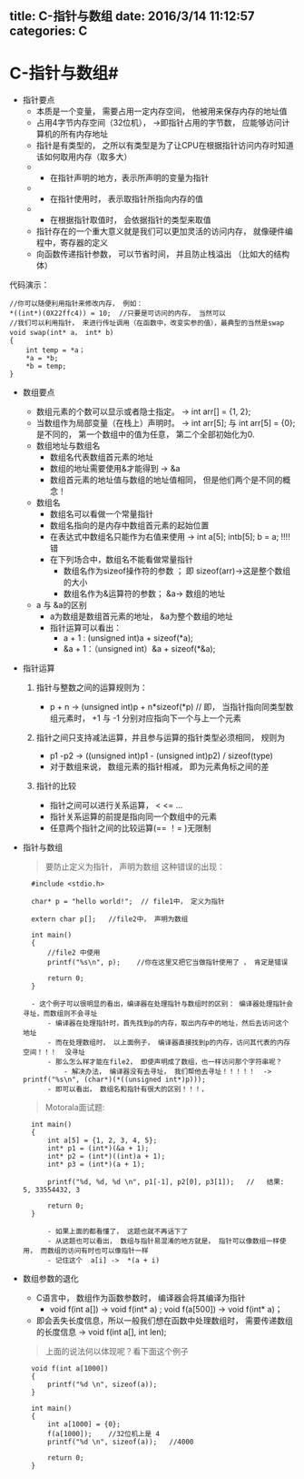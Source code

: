 title: C-指针与数组
date: 2016/3/14 11:12:57           
categories: C
---

# C-指针与数组#

- 指针要点
	- 本质是一个变量， 需要占用一定内存空间， 他被用来保存内存的地址值
	- 占用4字节内存空间（32位机）， ->即指针占用的字节数， 应能够访问计算机的所有内存地址
	- 指针是有类型的， 之所以有类型是为了让CPU在根据指针访问内存时知道该如何取用内存（取多大）
	- * 在指针声明的地方，表示所声明的变量为指针
	- * 在指针使用时， 表示取指针所指向内存的值
	- * 在根据指针取值时， 会依据指针的类型来取值
	- 指针存在的一个重大意义就是我们可以更加灵活的访问内存， 就像硬件编程中，寄存器的定义
	- 向函数传递指针参数， 可以节省时间， 并且防止栈溢出 （比如大的结构体）

代码演示：

	//你可以随便利用指针来修改内存， 例如：
	*((int*)(0X22ffc4)) = 10;  //只要是可访问的内存， 当然可以
	//我们可以利用指针， 来进行传址调用（在函数中，改变实参的值），最典型的当然是swap
	void swap(int* a， int* b)
	{
		int temp = *a；
		*a = *b;
		*b = temp;
	}	

- 数组要点
	- 数组元素的个数可以显示或者隐士指定。  ->   int arr[] = {1, 2};
	- 当数组作为局部变量（在栈上）声明时。  ->   int arr[5]; 与 int arr[5] = {0}; 是不同的，  第一个数组中的值为任意， 第二个全部初始化为0.	
	- 数组地址与数组名
		- 数组名代表数组首元素的地址
		- 数组的地址需要使用&才能得到  ->  &a
		- 数组首元素的地址值与数组的地址值相同， 但是他们两个是不同的概念！
	- 数组名
		- 数组名可以看做一个常量指针  
		- 数组名指向的是内存中数组首元素的起始位置
		- 在表达式中数组名只能作为右值来使用   ->  int a[5]; intb[5];   b = a;  !!!!错
		- 在下列场合中，数组名不能看做常量指针
			- 数组名作为sizeof操作符的参数 ； 即  sizeof(arr)->这是整个数组的大小
			- 数组名作为&运算符的参数； &a-> 数组的地址
	- a 与 &a的区别
		- a为数组是数组首元素的地址， &a为整个数组的地址
		- 指针运算可以看出：    
			- a + 1 : (unsigned int)a + sizeof(*a); 
			- &a + 1：（unsigned int）&a + sizeof(*&a);
	
- 指针运算
 	1. 指针与整数之间的运算规则为：
		 - p + n -> (unsigned int)p + n*sizeof(*p)  // 即， 当指针指向同类型数组元素时， +1 与 -1 分别对应指向下一个与上一个元素
	
	2. 指针之间只支持减法运算，并且参与运算的指针类型必须相同， 规则为
		- p1 -p2 -> ((unsigned int)p1 - (unsigned int)p2) / sizeof(type)
		- 对于数组来说， 数组元素的指针相减， 即为元素角标之间的差

	3. 指针的比较
		- 指针之间可以进行关系运算， < <= ...
		- 指针关系运算的前提是指向同一个数组中的元素
		- 任意两个指针之间的比较运算(== ！= )无限制
- 指针与数组
	>要防止定义为指针， 声明为数组  这种错误的出现：

		#include <stdio.h>
		
		char* p = "hello world!";  // file1中， 定义为指针 
		
		extern char p[];   //file2中， 声明为数组
		
		int main()
		{
			//file2 中使用
			printf("%s\n", p);    //你在这里又把它当做指针使用了 ， 肯定是错误
			
			return 0;
		}	

		- 这个例子可以很明显的看出，编译器在处理指针与数组时的区别： 编译器处理指针会寻址，而数组则不会寻址
			- 编译器在处理指针时，首先找到p的内存，取出内存中的地址，然后去访问这个地址
			- 而在处理数组时， 以上面例子， 编译器直接找到p的内存，访问其代表的内存空间！！！  没寻址 	 
			- 那么怎么样才能在file2， 即使声明成了数组，也一样访问那个字符串呢？   
				- 解决办法， 编译器没有去寻址， 我们帮他去寻址！！！！！  -> printf("%s\n", (char*)(*((unsigned int*)p)));
			- 即可以看出， 数组名和指针有很大的区别！！！， 
 	>Motorala面试题:
		
		int main()
		{
			int a[5] = {1, 2, 3, 4, 5};
			int* p1 = (int*)(&a + 1);
			int* p2 = (int*)((int)a + 1);
			int* p3 = (int*)(a + 1);
			
			printf("%d, %d, %d \n", p1[-1], p2[0], p3[1]);   //   结果:  5, 33554432, 3
			
			return 0;
		}   

			- 如果上面的都看懂了， 这题也就不再话下了
			- 从这题也可以看出， 数组与指针易混淆的地方就是， 指针可以像数组一样使用， 而数组的访问有时也可以像指针一样
			- 记住这个  a[i] ->  *(a + i)

- 数组参数的退化
	- C语言中， 数组作为函数参数时， 编译器会将其编译为指针
		- void f(int a[]) -> void f(int* a) ;     void f(a[500]) -> void f(int* a)；
	- 即会丢失长度信息，所以一般我们想在函数中处理数组时， 需要传递数组的长度信息   ->  void f(int a[], int len);
	>上面的说法何以体现呢？看下面这个例子
	
		void f(int a[1000])
		{
			printf("%d \n", sizeof(a));
		}
		
		int main()
		{
			int a[1000] = {0};
			f(a[1000]);    //32位机上是 4 
			printf("%d \n", sizeof(a));   //4000
			
			return 0;
		}

	
				
		